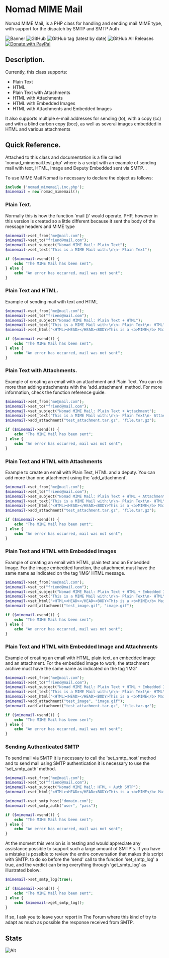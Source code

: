 # Nomad MIME Mail

Nomad MIME Mail, is a PHP class for handling and sending mail MIME type, with support for the dispatch by SMTP and SMTP Auth

![Banner](https://developarts.com/bl-content/uploads/banner_nomad_mimemail.png)
![GitHub](https://img.shields.io/github/license/developarts/nomad_mimemail?style=for-the-badge)
![GitHub tag (latest by date)](https://img.shields.io/github/v/release/developarts/nomad_mimemail?style=for-the-badge)
![GitHub All Releases](https://img.shields.io/github/downloads/developarts/nomad_mimemail/total?style=for-the-badge)
[![Donate with PayPal](https://img.shields.io/badge/PayPal-Donate-yellow.svg?style=for-the-badge)](https://www.paypal.me/developarts)


## Description.

Currently, this class supports:
- Plain Text
- HTML
- Plain Text with Attachments
- HTML with Attachments
- HTML with Embedded Images
- HTML with Attachments and Embedded Images

It also supports multiple e-mail addresses for sending (to), with a copy (cc) and with a blind carbon copy (bcc), as well as several images embedded in HTML and various attachments

## Quick Reference.
Attached to this class and documentation is a file called 'nomad_mimemail.test.php' where is a script with an example of sending mail with text, HTML, Image and Deputy Embedded sent via SMTP. .

To use MIME Mail Nomad is necessary to declare the object as follows:
```php
include ('nomad_mimemail.inc.php');
$mimemail = new nomad_mimemail();
```

### Plain Text.
Normally this is how the function 'mail ()' would operate. PHP, however in this version is created so a little different because it sent the body of the message headers and MIME type

```php
$mimemail->set_from("me@mail.com");
$mimemail->set_to("friend@mail.com");
$mimemail->set_subject("Nomad MIME Mail: Plain Text");
$mimemail->set_text("This is a MIME Mail with:\n\n- Plain Text");

if ($mimemail->send()) {
    echo "The MIME Mail has been sent";
} else {
    echo "An error has occurred, mail was not sent";
} 
```

### Plain Text and HTML.

Example of sending mail with text and HTML
```php
$mimemail->set_from("me@mail.com");
$mimemail->set_to("friend@mail.com");
$mimemail->set_subject("Nomad MIME Mail: Plain Text + HTML");
$mimemail->set_text("This is a MIME Mail with:\n\n- Plain Text\n- HTML");
$mimemail->set_html("<HTML><HEAD></HEAD><BODY>This is a <b>MIME</b> Mail with:<BR><BR>- Plain Text</BR>- HTML</BODY></HTML>");

if ($mimemail->send()) {
    echo "The MIME Mail has been sent";
} else {
    echo "An error has occurred, mail was not sent";
} 
```

### Plain Text with Attachments.

Example of creating an email with an attachment and Plain Text. You can do more than adding attachments with the 'add_attachment' method. For more information, check the function reference guide.
```php
$mimemail->set_from("me@mail.com");
$mimemail->set_to("friend@mail.com");
$mimemail->set_subject("Nomad MIME Mail: Plain Text + Attachment");
$mimemail->set_text("This is a MIME Mail with:\n\n- Plain Text\n- Attachment");
$mimemail->add_attachment("test_attachment.tar.gz", "file.tar.gz");

if ($mimemail->send()) {
    echo "The MIME Mail has been sent";
} else {
    echo "An error has occurred, mail was not sent";
}
```

### Plain Text and HTML with Attachments

Example to create an email with Plain Text, HTML and a deputy. You can add more than one attachment using the 'add_attachment'.
```php
$mimemail->set_from("me@mail.com");
$mimemail->set_to("friend@mail.com");
$mimemail->set_subject("Nomad MIME Mail: Plain Text + HTML + Attachment");
$mimemail->set_text("This is a MIME Mail with:\n\n- Plain Text\n- HTML\n- Attachment");
$mimemail->set_html("<HTML><HEAD></HEAD><BODY>This is a <b>MIME</b> Mail with:<BR><BR>- Plain Text</BR>- HTML</BR>- Attachment</BODY></HTML>");
$mimemail->add_attachment("test_attachment.tar.gz", "file.tar.gz");

if ($mimemail->send()) {
    echo "The MIME Mail has been sent";
} else {
    echo "An error has occurred, mail was not sent";
} 
```

### Plain Text and HTML with Embedded Images

Example of creating an email with HTML, plain text and an Embedded Image. For the image embedded function, the attachment must have the same name as indicated on the tag 'IMG' HTML message.
```php
$mimemail->set_from("me@mail.com");
$mimemail->set_to("friend@mail.com");
$mimemail->set_subject("Nomad MIME Mail: Plain Text + HTML + Embedded Image");
$mimemail->set_text("This is a MIME Mail with:\n\n- Plain Text\n- HTML\n- Embedded Image");
$mimemail->set_html("<HTML><HEAD></HEAD><BODY>This is a <b>MIME</b> Mail with:<BR><BR>- Plain Text</BR>- HTML</BR>- Embedded Image</BR></BR><img src='image.gif' border='0'></BODY></HTML>");
$mimemail->add_attachment("test_image.gif", "image.gif");

if ($mimemail->send()) {
    echo "The MIME Mail has been sent";
} else {
    echo "An error has occurred, mail was not sent";
}
```

### Plain Text and HTML with Embedded Image and Attachments

Example of creating an email with HTML, plain text, an embedded image and an attachment. For the embedded image to work, the attachment archive must have the same name as indicated on the tag 'IMG'
```php
$mimemail->set_from("me@mail.com");
$mimemail->set_to("friend@mail.com");
$mimemail->set_subject("Nomad MIME Mail: Plain Text + HTML + Embedded Image + Attachment");
$mimemail->set_text("This is a MIME Mail with:\n\n- Plain Text\n- HTML\n- Embedded Image\n- Attachment");
$mimemail->set_html("<HTML><HEAD></HEAD><BODY>This is a <b>MIME</b> Mail with:<BR><BR>- Plain Text</BR>- HTML</BR>- Embedded Image</BR>- Attachment</BR></BR><img src='image.gif' border='0'></BODY></HTML>");
$mimemail->add_attachment("test_image", "image.gif");
$mimemail->add_attachment("test_attachment.tar.gz", "file.tar.gz");

if ($mimemail->send()) {
    echo "The MIME Mail has been sent";
} else {
    echo "An error has occurred, mail was not sent";
}
```

### Sending Authenticated SMTP

To send mail via SMTP it is necessary to call the 'set_smtp_host' method and to send mail using SMTP authentication it is necessary to use the 'set_smtp_auth' method. 
```php
$mimemail->set_from("me@mail.com");
$mimemail->set_to("friend@mail.com");
$mimemail->set_subject("Nomad MIME Mail: HTML + Auth SMTP");
$mimemail->set_html("<HTML><HEAD></HEAD><BODY>This is a <b>MIME</b> Mail with:<BR><BR>- Plain Text</BR>- HTML</BODY></HTML>");

$mimemail->set_smtp_host("domain.com");
$mimemail->set_smtp_auth("user", "pass");

if ($mimemail->send()) {
    echo "The MIME Mail has been sent";
} else {
    echo "An error has occurred, mail was not sent";
}
```
At the moment this version is in testing and would appreciate any assistance possible to support such a large amount of SMTP's. If you have a mistake is possible to review the entire conversation that makes this script with SMTP. to do so before the 'send' call to the function 'set_smtp_log' a true, and the verdict can bring everything through 'get_smtp_log' as illustrated below:
```php
$mimemail->set_smtp_log(true);

if ($mimemail->send()) {
    echo "The MIME Mail has been sent";
} else {
    echo $mimemail->get_smtp_log();
}
```
If so, I ask you to leave your report in The Forum where this kind of try to adapt as much as possible the response received from SMTP.


## Stats


![Alt](https://repobeats.axiom.co/api/embed/f1116c13f863299d69483f8fa7a45076b329da16.svg "Repobeats analytics image")
